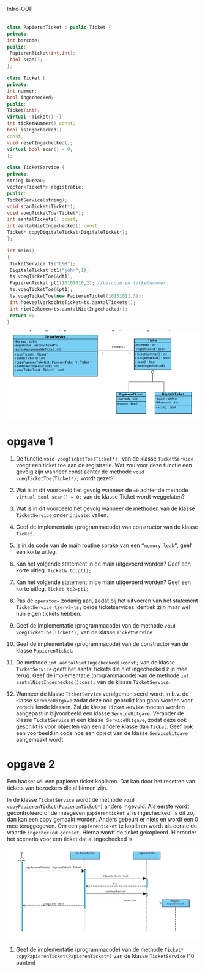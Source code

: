 Intro-OOP


```cpp

class PapierenTicket : public Ticket {
private:
int barcode;
public:
 PapierenTicket(int,int);
 bool scan();
};

```

```cpp
class Ticket {
private:
int nummer;
bool ingechecked;
public:
Ticket(int);
virtual ~Ticket() {}
int ticketNummer() const;
bool isIngechecked()
const;
void resetIngechecked();
virtual bool scan() = 0;
};

```

```cpp
class TicketService {
private:
string bureau;
vector<Ticket*> registratie;
public:
TicketService(string);
void scanTicket(Ticket*);
void voegTicketToe(Ticket*);
int aantalTickets() const;
int aantalNietIngechecked() const;
Ticket* copyDigitaleTicket(DigitaleTicket*);
};
```

```cpp
int main()
{
 TicketService ts("L&B");
 DigitaleTicket dt1("john",1);
 ts.voegTicketToe(&dt1);
 PapierenTicket pt1(10101010,2); //barcode en ticketnummer
 ts.voegTicketToe(&pt1);
 ts.voegTicketToe(new PapierenTicket(10101011,3));
 int hoeveelVerkochteTicket=ts.aantalTickets();
 int nietGekomen=ts.aantalNietIngechecked();
 return 0;
}
```

![alt](./Images/Class-diagram.PNG)


# opgave 1


1. De functie ```void voegTicketToe(Ticket*);``` van de klasse ```TicketService``` voegt een ticket toe aan de registratie. Wat zou voor deze functie een gevolg zijn wanneer const achter de methode ```void voegTicketToe(Ticket*);``` wordt gezet?

1. Wat is in dit voorbeeld het gevolg wanneer de ```=0``` achter de methode ```virtual bool scan() = 0;``` van de klasse Ticket wordt weggelaten?

1. Wat is in dit voorbeeld het gevolg wanneer de methoden van de klasse ```TicketService``` onder ```private```: vallen.

1. Geef de implementatie (programmacode) van constructor van de klasse ```Ticket```.


1. Is in de code van de main routine sprake van een ```“memory leak”```, geef een korte uitleg.

1. Kan het volgende statement in de main uitgevoerd worden? Geef een korte uitleg. ```Ticket& tc(pt1);```

1. Kan het volgende statement in de main uitgevoerd worden? Geef een korte uitleg. ```Ticket tc2=pt1;```

1. Pas de ```operator=``` zodanig aan, zodat bij het uitvoeren van het statement ```TicketService tserv2=ts;``` beide ticketservices identiek zijn maar wel hun eigen tickets hebben.

1.  Geef de implementatie (programmacode) van de methode ```void voegTicketToe(Ticket*);``` van de klasse ```TicketService```
1.  Geef de implementatie (programmacode) van de constructor van de klasse ```PapierenTicket```.

1.  De methode ```int aantalNietIngechecked()const;``` van de klasse ```TicketService``` geeft het aantal tickets die niet ingechecked zijn mee terug. Geef de implementatie (programmacode) van de methode ```int aantalNietIngechecked()const;``` van de klasse ```TicketService```.


1.  Wanneer de klasse ```TicketService``` veralgemeniseerd wordt in b.v. de klasse ```ServiceUitgave``` zodat deze ook gebruikt kan gaan worden voor verschillende klassen. Zal de klasse ```TicketService``` moeten worden aangepast in bijvoorbeeld een klasse ```ServiceUitgave```. Verander de klasse ``` TicketService ``` in een klasse``` ServiceUitgave```, zodat deze ook geschikt is voor objecten van een andere klasse dan ```Ticket```. Geef ook een voorbeeld in code hoe een object van de klasse ```ServiceUitgave``` aangemaakt wordt.

# opgave 2
Een hacker wil een papieren ticket kopiëren. Dat kan door het resetten van tickets van bezoekers die al binnen zijn.

In de klasse ```TicketService``` wordt de methode ```void copyPapierenTicket(PapierenTicket*)``` anders ingevuld. Als eerste wordt gecontroleerd of de meegeven ```papierenticket``` al is ingechecked. Is dit zo, dan kan een copy gemaakt worden. Anders gebeurt er niets en wordt een 0 mee teruggegeven. Om een ```papierenticket``` te kopiëren wordt als eerste de waarde ```ingechecked gereset```. Hierna
wordt de ticket gekopieerd. Hieronder het scenario voor een ticket dat al ingechecked is

![alt](./Images/Sequentie-diagram.PNG)
1. Geef de implementatie (programmacode) van de methode ```Ticket* copyPapierenTicket(PapierenTicket*)``` van de klasse ```TicketService``` (10 punten) 